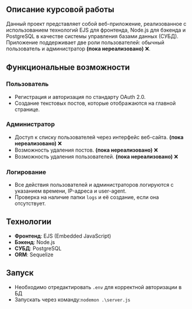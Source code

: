 ## Описание курсовой работы

Данный проект представляет собой веб-приложение, реализованное с использованием технологий EJS для фронтенда, Node.js для бэкенда и PostgreSQL в качестве системы управления базами данных (СУБД). Приложение поддерживает две роли пользователей: обычный пользователь и администратор **(пока нереализовано)** ❌.

## Функциональные возможности

### Пользователь

- Регистрация и авторизация по стандарту OAuth 2.0.
- Создание текстовых постов, которые отображаются на главной странице.

### Администратор

- Доступ к списку пользователей через интерфейс веб-сайта. **(пока нереализовано)** ❌
- Возможность удаления постов. **(пока нереализовано)** ❌
- Возможность удаления пользователей. **(пока нереализовано)** ❌

### Логирование

- Все действия пользователей и администраторов логируются с указанием времени, IP-адреса и user-agent.
- Проверка на наличие папки `logs` и её создание, если она отсутствует.

## Технологии

- **Фронтенд**: EJS (Embedded JavaScript)
- **Бэкенд**: Node.js
- **СУБД**: PostgreSQL
- **ORM**: Sequelize

## Запуск

- Необходимо отредактировать `.env` для корректной авторизации в БД
- Запускать через команду:`nodemon .\server.js`
